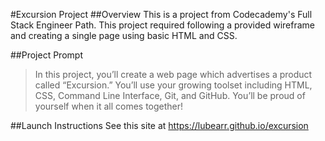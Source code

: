 #Excursion Project
##Overview
This is a project from Codecademy's Full Stack Engineer Path. This project required following a provided wireframe and creating a single page using basic HTML and CSS.

##Project Prompt
> In this project, you’ll create a web page which advertises a product called “Excursion.” You’ll use your growing toolset including HTML, CSS, Command Line Interface, Git, and GitHub. You’ll be proud of yourself when it all comes together!

##Launch Instructions
See this site at https://lubearr.github.io/excursion
